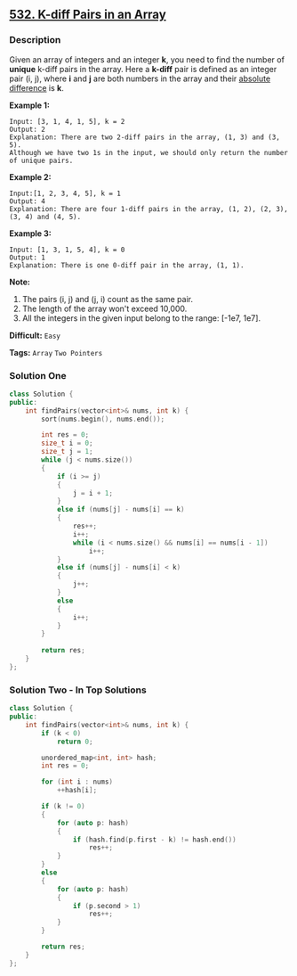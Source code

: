 ## [532. K-diff Pairs in an Array](https://leetcode.com/problems/k-diff-pairs-in-an-array/description/)

### Description

Given an array of integers and an integer **k**, you need to find the number of **unique** k-diff pairs in the array. Here a **k-diff** pair is defined as an integer pair (i, j), where **i** and **j** are both numbers in the array and their [absolute difference](https://en.wikipedia.org/wiki/Absolute_difference) is **k**.

**Example 1:**

```
Input: [3, 1, 4, 1, 5], k = 2
Output: 2
Explanation: There are two 2-diff pairs in the array, (1, 3) and (3, 5).
Although we have two 1s in the input, we should only return the number of unique pairs.

```

**Example 2:**

```
Input:[1, 2, 3, 4, 5], k = 1
Output: 4
Explanation: There are four 1-diff pairs in the array, (1, 2), (2, 3), (3, 4) and (4, 5).
```

**Example 3:**

```
Input: [1, 3, 1, 5, 4], k = 0
Output: 1
Explanation: There is one 0-diff pair in the array, (1, 1).

```

**Note:**

1. The pairs (i, j) and (j, i) count as the same pair.
2. The length of the array won't exceed 10,000.
3. All the integers in the given input belong to the range: [-1e7, 1e7].



**Difficult:** `Easy`

**Tags:** `Array` `Two Pointers`



### Solution One

```c++
class Solution {
public:
    int findPairs(vector<int>& nums, int k) {
        sort(nums.begin(), nums.end());

        int res = 0;
        size_t i = 0;
        size_t j = 1;
        while (j < nums.size())
        {
            if (i >= j)
            {
                j = i + 1;
            }
            else if (nums[j] - nums[i] == k)
            {
                res++;
                i++;
                while (i < nums.size() && nums[i] == nums[i - 1])
                    i++;
            }
            else if (nums[j] - nums[i] < k)
            {
                j++;
            }
            else
            {
                i++;
            }
        }
        
        return res;
    }
};
```



### Solution Two - In Top Solutions

```c++
class Solution {
public:
    int findPairs(vector<int>& nums, int k) {
        if (k < 0)
            return 0;

        unordered_map<int, int> hash;
        int res = 0;

        for (int i : nums)
            ++hash[i];

        if (k != 0)
        {
            for (auto p: hash)
            {
                if (hash.find(p.first - k) != hash.end())
                    res++;
            }
        }
        else
        {
            for (auto p: hash)
            {
                if (p.second > 1)
                    res++;
            }
        }

        return res;
    }
};
```



